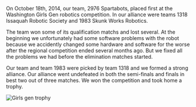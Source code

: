 <!--t Girls Gen - Washington t-->

On October 18th, 2014, our team, 2976 Spartabots, placed first at the Washington Girls Gen robotics competition. In our alliance were teams 1318 Issaquah Robotic Society and 1983 Skunk Works Robotics.

The team won some of its qualification matchs and lost several. At the beginning we unfortunately had some software problems with the robot because we accidently changed some hardware and software for the worse after the regional competition ended several months ago. But we fixed all the problems we had before the elimination matches started.

Our team and team 1983 were picked by team 1318 and we formed a strong alliance. Our alliance went undefeated in both the semi-finals and finals in best two out of three matches. We won the competition and took home a trophy.

<img src="//www.spartabots.org/uploads/2014/10/girls_gen_trophy.png" alt="Girls gen trophy"/>